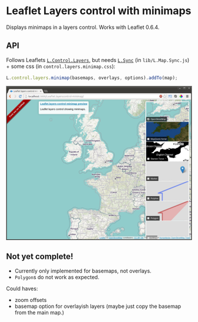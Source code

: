 # Leaflet Layers control with minimaps

Displays minimaps in a layers control. Works with Leaflet 0.6.4.

## API

Follows Leaflets [`L.Control.Layers`](http://leafletjs.com/reference.html#control-layers), but needs [`L.Sync`](https://github.com/turban/Leaflet.Sync) (in `lib/L.Map.Sync.js`) + some css (in `control.layers.minimap.css`):

```JavaScript
L.control.layers.minimap(basemaps, overlays, options).addTo(map);
```

![Screenshot](screenshot.png)

## Not yet complete!

 - Currently only implemented for basemaps, not overlays.
 - `Polygon`s do not work as expected.

Could haves:

 - zoom offsets
 - basemap option for overlayish layers (maybe just copy the basemap from the main map.)